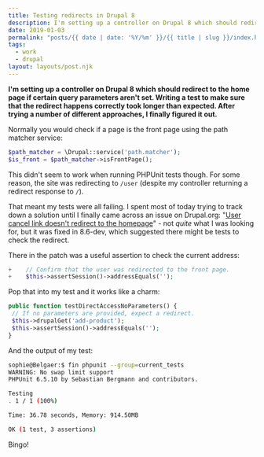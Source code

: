 ```yaml
---
title: Testing redirects in Drupal 8
description: I'm setting up a controller on Drupal 8 which should redirct to the home page if certain query parameters aren't set. Writing a test to make sure that the redirect happens correctly took longer than expected. After trying a number of different approaches, I finally figured it out.
date: 2019-01-03
permalink: "posts/{{ date | date: '%Y/%m' }}/{{ title | slug }}/index.html"
tags:
  - work
  - drupal
layout: layouts/post.njk
---
```

**I'm setting up a controller on Drupal 8 which should redirect to the home page if certain query parameters aren't set. Writing a test to make sure that the redirect happens correctly took longer than expected. After trying a number of different approaches, I finally figured it out.**

Normally you would check if a page is the front page using the path matcher service:

```php
$path_matcher = \Drupal::service('path.matcher');
$is_front = $path_matcher->isFrontPage();
```

This didn't seem to work when running PHPUnit tests though. For some reason, the site was redirecting to `/user` (despite my controller returning a redirect response to `/`).

That meant my tests were all failing. I spent most of today trying to track down a solution until I finally came across an issue on Drupal.org: "[User cancel link doesn't redirect to the homepage](https://www.drupal.org/project/drupal/issues/2855054)" - not *quite* what I was looking for, but it was fixed in 8.6-dev, which suggested there might be tests to check the redirect.

There in the patch was a useful assertion to check the current address:

```php
+    // Confirm that the user was redirected to the front page.
+    $this->assertSession()->addressEquals('');
```

Pop that into my test and it works like a charm:

```php
public function testDirectAccessNoParameters() {
 // If no parameters are provided, expect a redirect.
 $this->drupalGet('add-product');
 $this->assertSession()->addressEquals('');
}
```

And the output of my test:

```bash
sophie@Belgaer:$ fin phpunit --group=current_tests
WARNING: No swap limit support
PHPUnit 6.5.10 by Sebastian Bergmann and contributors.

Testing
. 1 / 1 (100%)

Time: 36.78 seconds, Memory: 914.50MB

OK (1 test, 3 assertions)
```

Bingo!
